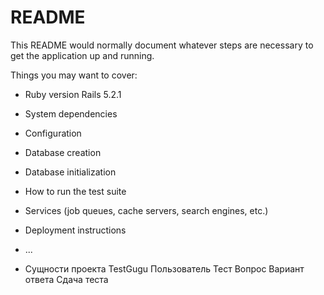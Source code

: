 # README

This README would normally document whatever steps are necessary to get the
application up and running.

Things you may want to cover:

* Ruby version
Rails 5.2.1

* System dependencies

* Configuration

* Database creation

* Database initialization

* How to run the test suite

* Services (job queues, cache servers, search engines, etc.)

* Deployment instructions

* ...

* Сущности проекта TestGugu
Пользователь
Тест
Вопрос
Вариант ответа
Сдача теста
